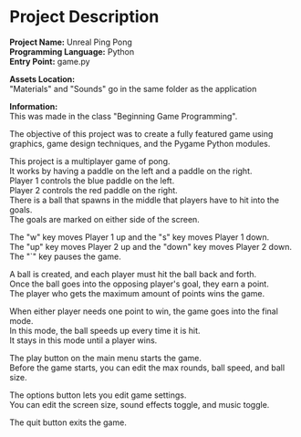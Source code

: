 # Project Description
**Project Name:** Unreal Ping Pong <br />
**Programming Language:** Python <br />
**Entry Point:** game.py <br />

**Assets Location:** <br />
"Materials" and "Sounds" go in the same folder as the application <br />

**Information:** <br />
This was made in the class "Beginning Game Programming". <br />

The objective of this project was to create a fully featured game using graphics, game design techniques, and the Pygame Python modules. <br />

This project is a multiplayer game of pong. <br />
It works by having a paddle on the left and a paddle on the right. <br />
Player 1 controls the blue paddle on the left. <br />
Player 2 controls the red paddle on the right. <br />
There is a ball that spawns in the middle that players have to hit into the goals. <br />
The goals are marked on either side of the screen. <br />

The "w" key moves Player 1 up and the "s" key moves Player 1 down. <br />
The "up" key moves Player 2 up and the "down" key moves Player 2 down. <br />
The "\`" key pauses the game. <br />

A ball is created, and each player must hit the ball back and forth. <br />
Once the ball goes into the opposing player's goal, they earn a point. <br />
The player who gets the maximum amount of points wins the game. <br />

When either player needs one point to win, the game goes into the final mode. <br />
In this mode, the ball speeds up every time it is hit. <br />
It stays in this mode until a player wins. <br />

The play button on the main menu starts the game. <br />
Before the game starts, you can edit the max rounds, ball speed, and ball size. <br />

The options button lets you edit game settings. <br />
You can edit the screen size, sound effects toggle, and music toggle. <br />

The quit button exits the game.
